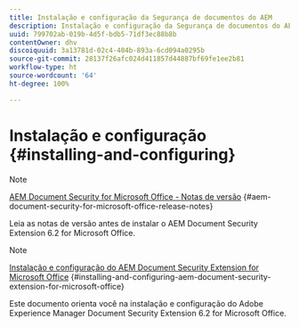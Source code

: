 ```yaml
---
title: Instalação e configuração da Segurança de documentos do AEM
description: Instalação e configuração da Segurança de documentos do AEM
uuid: 799702ab-019b-4d5f-bdb5-71df3ec88b8b
contentOwner: dhv
discoiquuid: 3a13781d-02c4-404b-893a-6cd094a0295b
source-git-commit: 28137f26afc024d411857d44887bf69fe1ee2b81
workflow-type: ht
source-wordcount: '64'
ht-degree: 100%

---
```



# Instalação e configuração {#installing-and-configuring}

>[!NOTE]
>
>[AEM Document Security for Microsoft Office - Notas de versão](../document-security-extension-release-notes.md) {#aem-document-security-for-microsoft-office-release-notes}
>
>Leia as notas de versão antes de instalar o AEM Document Security Extension 6.2 for Microsoft Office.

>[!NOTE]
>
>[Instalação e configuração do AEM Document Security Extension for Microsoft Office](../installing-configuring-aemdsext.md) {#installing-and-configuring-aem-document-security-extension-for-microsoft-office}
>
>Este documento orienta você na instalação e configuração do Adobe Experience Manager Document Security Extension 6.2 for Microsoft Office.

